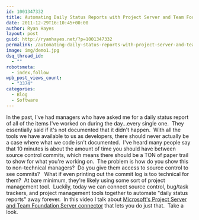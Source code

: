 ```yaml
---
id: 1001347332
title: Automating Daily Status Reports with Project Server and Team Foundation Server
date: 2011-12-29T16:10:45+00:00
author: Ryan Hayes
layout: post
guid: http://ryanhayes.net/?p=1001347332
permalink: /automating-daily-status-reports-with-project-server-and-team-foundation-server/
image: img/demo1.jpg
dsq_thread_id:
  - ""
robotsmeta:
  - index,follow
wpb_post_views_count:
  - "3374"
categories:
  - Blog
  - Software
---
```

In the past, I've had managers who have asked me for a daily status report of all of the items I've worked on during the day&#8230;every single one.  They essentially said if it's not documented that it didn't happen.  With all the tools we have available to us as developers, there should never actually be a case where what we code isn't documented.  I've heard many people say that 10 minutes is about the amount of time you should have between source control commits, which means there should be a TON of paper trail to show for what you're working on.  The problem is how do you show this to non-technical managers?  Do you give them access to source control to see commits?   What if even printing out the commit log is too technical for them?  At bare minimum, they're likely using some sort of project management tool.  Luckily, today we can connect source control, bug/task trackers, and project management tools together to automate "daily status reports" away forever.  In this video I talk about [Microsoft's Project Server and Team Foundation Server connector](http://blogs.msdn.com/b/bharry/archive/2011/03/08/vs-tfs-2010-sp1-and-tfs-project-server-integration-feature-pack-have-released.aspx) that lets you do just that.  Take a look.

&nbsp;